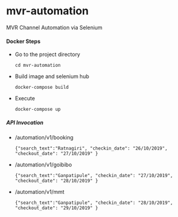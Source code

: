 # mvr-automation
MVR Channel Automation via Selenium

#### Docker Steps
- Go to the project directory
  ```
  cd mvr-automation
  ```
- Build image and selenium hub
  ```
  docker-compose build
  ```
- Execute
  ```
  docker-compose up
  ```

##### API Invocation

- /automation/v1/booking
  ```
  {"search_text":"Ratnagiri", "checkin_date": "26/10/2019", "checkout_date": "27/10/2019" }
  ```

- /automation/v1/goibibo
  ```
  {"search_text":"Ganpatipule", "checkin_date": "27/10/2019", "checkout_date": "28/10/2019" }
  ```

- /automation/v1/mmt
  ```
  {"search_text":"Ganpatipule", "checkin_date": "28/10/2019", "checkout_date": "29/10/2019" }
  ```
